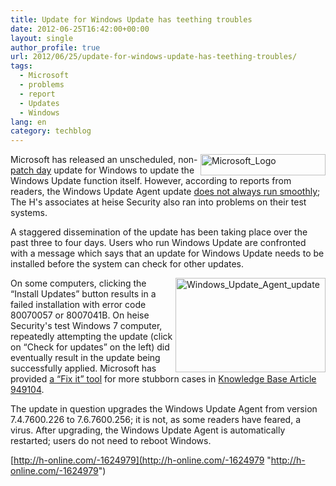 ```yaml
---
title: Update for Windows Update has teething troubles
date: 2012-06-25T16:42:00+00:00
layout: single
author_profile: true
url: 2012/06/25/update-for-windows-update-has-teething-troubles/
tags:
  - Microsoft
  - problems
  - report
  - Updates
  - Windows
lang: en
category: techblog
---
```

<a href="http://lh4.ggpht.com/-cRcEw1ORtqo/T-iNvyeA5yI/AAAAAAAAGXs/-FHfmZhGafA/s1600-h/Microsoft_Logo%25255B2%25255D.png" target="_blank"><img title="Microsoft_Logo" border="0" alt="Microsoft_Logo" align="right" src="http://lh6.ggpht.com/-R22xxQQp6AY/T-iNxqnvZhI/AAAAAAAAGX0/QG8PLtEpu3o/Microsoft_Logo_thumb.png?imgmax=800" width="200" height="34" /></a>Microsoft has released an unscheduled, non-[patch day](http://www.h-online.com/news/item/Critical-holes-closed-in-Microsoft-s-June-Patch-Tuesday-1616622.html) update for Windows to update the Windows Update function itself. However, according to reports from readers, the Windows Update Agent update [does not always run smoothly](http://social.technet.microsoft.com/Forums/en-US/w7itproinstall/thread/d046bce8-38dd-4be5-8abb-5486200379a6/); The H's associates at heise Security also ran into problems on their test systems. 

A staggered dissemination of the update has been taking place over the past three to four days. Users who run Windows Update are confronted with a message which says that an update for Windows Update needs to be installed before the system can check for other updates. 

<a href="http://lh4.ggpht.com/-N9YD-x7DUpM/T-iNzWp2B0I/AAAAAAAAGX8/K5aKYue8nVw/s1600-h/Windows_Update_Agent_update%25255B3%25255D.png" target="_blank"><img title="Windows_Update_Agent_update" border="0" alt="Windows_Update_Agent_update" align="right" src="http://lh3.ggpht.com/-98kbo27dwbM/T-iN1fdBhfI/AAAAAAAAGYE/GfF2BuvgxRw/Windows_Update_Agent_update_thumb%25255B1%25255D.png?imgmax=800" width="240" height="151" /></a>On some computers, clicking the “Install Updates” button results in a failed installation with error code 80070057 or 8007041B. On heise Security's test Windows 7 computer, repeatedly attempting the update (click on “Check for updates” on the left) did eventually result in the update being successfully applied. Microsoft has provided [a “Fix it” tool](http://go.microsoft.com/?linkid=9767096) for more stubborn cases in [Knowledge Base Article 949104](http://support.microsoft.com/kb/949104). 

The update in question upgrades the Windows Update Agent from version 7.4.7600.226 to 7.6.7600.256; it is not, as some readers have feared, a virus. After upgrading, the Windows Update Agent is automatically restarted; users do not need to reboot Windows. 

[http://h-online.com/-1624979](http://h-online.com/-1624979 "http://h-online.com/-1624979")